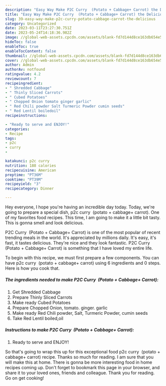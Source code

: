 ```yaml
---
description: "Easy Way Make P2C Curry  (Potato + Cabbage+ Carrot) the Delicious"
title: "Easy Way Make P2C Curry  (Potato + Cabbage+ Carrot) the Delicious"
slug: 39-easy-way-make-p2c-curry-potato-cabbage-carrot-the-delicious
category: Uncategorized
date: 2023-03-11T23:27:30.751Z
date: 2023-05-24T14:18:36.982Z
image: //global-web-assets.cpcdn.com/assets/blank-fd7d144d8ce163db654e5a02c40b08a2775adb7897d16e4062681dc7e1b2800f.png
hideToc: false
enableToc: true
enableTocContent: false
thumbnail: //global-web-assets.cpcdn.com/assets/blank-fd7d144d8ce163db654e5a02c40b08a2775adb7897d16e4062681dc7e1b2800f.png
cover: //global-web-assets.cpcdn.com/assets/blank-fd7d144d8ce163db654e5a02c40b08a2775adb7897d16e4062681dc7e1b2800f.png
author: Admin
authorAv: notfound
ratingvalue: 4.2
reviewcount: 7
recipeingredient:
- " Shredded Cabbage"
- " Thinly Sliced Carrots"
- " Cubed Potatoes"
- " Chopped Onion tomato ginger garlic"
- " Red Chili powder Salt Turmeric Powder cumin seeds"
- " Red Lentil boiledoil"
recipeinstructions:

- "Ready to serve and ENJOY!"
categories:
- Recipe
tags:
- p2c
- curry
- 

katakunci: p2c curry  
nutrition: 188 calories
recipecuisine: American
preptime: "PT36M"
cooktime: "PT39M"
recipeyield: "3"
recipecategory: Dinner

---
```



Hey everyone, I hope you're having an incredible day today. Today, we're going to prepare a special dish, p2c curry  (potato + cabbage+ carrot). One of my favorites food recipes. This time, I am going to make it a little bit tasty. This is gonna smell and look delicious.

P2C Curry  (Potato + Cabbage+ Carrot) is one of the most popular of recent trending meals in the world. It's appreciated by millions daily. It's easy, it's fast, it tastes delicious. They're nice and they look fantastic. P2C Curry  (Potato + Cabbage+ Carrot) is something that I have loved my entire life.




To begin with this recipe, we must first prepare a few components. You can have p2c curry  (potato + cabbage+ carrot) using 6 ingredients and 0 steps. Here is how you cook that.

<!--inarticleads1-->

##### The ingredients needed to make P2C Curry  (Potato + Cabbage+ Carrot):

1. Get  Shredded Cabbage
1. Prepare  Thinly Sliced Carrots
1. Make ready  Cubed Potatoes
1. Prepare  Chopped Onion, tomato. ginger. garlic
1. Make ready  Red Chili powder, Salt, Turmeric Powder, cumin seeds
1. Take  Red Lentil boiled,oil




<!--inarticleads2-->

##### Instructions to make P2C Curry  (Potato + Cabbage+ Carrot):


1. Ready to serve and ENJOY!



So that's going to wrap this up for this exceptional food p2c curry  (potato + cabbage+ carrot) recipe. Thanks so much for reading. I am sure that you will make this at home. There is gonna be more interesting food in home recipes coming up. Don't forget to bookmark this page in your browser, and share it to your loved ones, friends and colleague. Thank you for reading. Go on get cooking!
